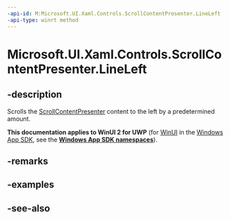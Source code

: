```yaml
---
-api-id: M:Microsoft.UI.Xaml.Controls.ScrollContentPresenter.LineLeft
-api-type: winrt method
---
```


<!-- Method syntax
public void LineLeft()
-->

# Microsoft.UI.Xaml.Controls.ScrollContentPresenter.LineLeft

## -description
Scrolls the [ScrollContentPresenter](scrollcontentpresenter.md) content to the left by a predetermined amount.

**This documentation applies to WinUI 2 for UWP** (for [WinUI](/windows/apps/winui/winui3/) in the [Windows App SDK](/windows/apps/windows-app-sdk/), see the **[Windows App SDK namespaces](/windows/windows-app-sdk/api/winrt/)**).

## -remarks

## -examples

## -see-also

